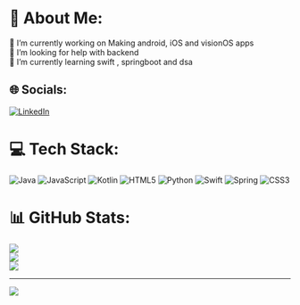 # 💫 About Me:
🔭 I’m currently working on Making android, iOS and visionOS apps<br>🤝 I’m looking for help with backend <br>🌱 I’m currently learning swift , springboot and dsa<br>


## 🌐 Socials:
[![LinkedIn](https://img.shields.io/badge/LinkedIn-%230077B5.svg?logo=linkedin&logoColor=white)](https://linkedin.com/in/https://www.linkedin.com/authwall?trk=gf&trkInfo=AQEbHZ_dXsMbkgAAAY5XEtnIK1pG0tCnPVcJY3gPHSdZU6p5C_CetCpaDlu-EhTxDv3SI1YTe9xGDjxVLif4N4txrC0UtxPpmZm2eT_QC7PTrGe8lL58GInFYUHho3A1c2vqGmw=&original_referer=&sessionRedirect=https%3A%2F%2Fwww.linkedin.com%2Fin%2Faatmikpanse) 

# 💻 Tech Stack:
![Java](https://img.shields.io/badge/java-%23ED8B00.svg?style=for-the-badge&logo=openjdk&logoColor=white) ![JavaScript](https://img.shields.io/badge/javascript-%23323330.svg?style=for-the-badge&logo=javascript&logoColor=%23F7DF1E) ![Kotlin](https://img.shields.io/badge/kotlin-%237F52FF.svg?style=for-the-badge&logo=kotlin&logoColor=white) ![HTML5](https://img.shields.io/badge/html5-%23E34F26.svg?style=for-the-badge&logo=html5&logoColor=white) ![Python](https://img.shields.io/badge/python-3670A0?style=for-the-badge&logo=python&logoColor=ffdd54) ![Swift](https://img.shields.io/badge/swift-F54A2A?style=for-the-badge&logo=swift&logoColor=white) ![Spring](https://img.shields.io/badge/spring-%236DB33F.svg?style=for-the-badge&logo=spring&logoColor=white) ![CSS3](https://img.shields.io/badge/css3-%231572B6.svg?style=for-the-badge&logo=css3&logoColor=white)
# 📊 GitHub Stats:
![](https://github-readme-stats.vercel.app/api?username=aatmik-panse&theme=blueberry&hide_border=false&include_all_commits=true&count_private=true)<br/>
![](https://github-readme-streak-stats.herokuapp.com/?user=aatmik-panse&theme=blueberry&hide_border=false)<br/>
![](https://github-readme-stats.vercel.app/api/top-langs/?username=aatmik-panse&theme=blueberry&hide_border=false&include_all_commits=true&count_private=true&layout=compact)

---
[![](https://visitcount.itsvg.in/api?id=aatmik-panse&icon=0&color=6)](https://visitcount.itsvg.in)
